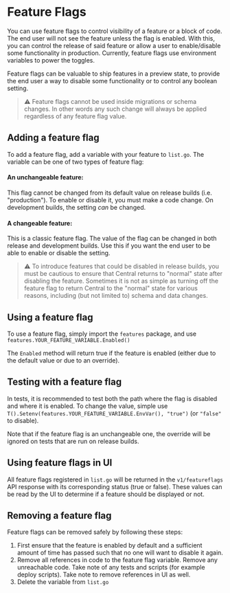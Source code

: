 # Feature Flags

You can use feature flags to control visibility of a feature or a block of code. The end user will not see the feature unless the flag is enabled.
With this, you can control the release of said feature or allow a user to enable/disable some functionality in production.
Currently, feature flags use environment variables to power the toggles.

Feature flags can be valuable to ship features in a preview state, to provide the end user a way to disable some functionality or to control any boolean setting.

> :warning: Feature flags cannot be used inside migrations or schema changes. In other words any such change will always be applied regardless of any feature flag value.

## Adding a feature flag

To add a feature flag, add a variable with your feature to `list.go`. The variable can be one of two types of feature flag:

#### An unchangeable feature:
This flag cannot be changed from its default value on release builds (i.e. "production"). To enable or disable it, you must make a code change.
On development builds, the setting _can_ be changed.

#### A changeable feature:
This is a classic feature flag. The value of the flag can be changed in both release and development builds.
Use this if you want the end user to be able to enable or disable the setting.

> :warning: To introduce features that could be disabled in release builds, you must be cautious to ensure that Central returns to "normal" state after disabling the feature.
> Sometimes it is not as simple as turning off the feature flag to return Central to the "normal" state for various reasons, including (but not limited to) schema and data changes.

## Using a feature flag

To use a feature flag, simply import the `features` package, and use `features.YOUR_FEATURE_VARIABLE.Enabled()`

The `Enabled` method will return true if the feature is enabled (either due to the default value or due to an override).

## Testing with a feature flag

In tests, it is recommended to test both the path where the flag is disabled and where it is enabled. To change the value, simple use
`T().Setenv(features.YOUR_FEATURE_VARIABLE.EnvVar(), "true")` (or `"false"` to disable).

Note that if the feature flag is an unchangeable one, the override will be ignored on tests that are run on release builds.

## Using feature flags in UI

All feature flags registered in `list.go` will be returned in the `v1/featureflags` API response with its corresponding status (true or false).
These values can be read by the UI to determine if a feature should be displayed or not.

## Removing a feature flag

Feature flags can be removed safely by following these steps:

1. First ensure that the feature is enabled by default and a sufficient amount of time has passed such that no one will want to disable it again.
2. Remove all references in code to the feature flag variable. Remove any unreachable code. Take note of any tests and scripts (for example deploy scripts). Take note to remove references in UI as well.
3. Delete the variable from `list.go`
